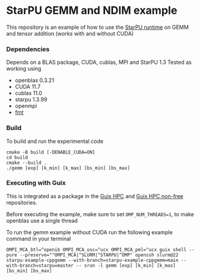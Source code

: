 # StarPU GEMM and NDIM example
This repository is an example of how to use the [StarPU runtime](https://gitlab.inria.fr/starpu/starpu) on GEMM and tensor addition (works with and without CUDA)

### Dependencies
Depends on a BLAS package, CUDA, cublas, MPI and StarPU 1.3
Tested as working using
* openblas 0.3.21
* CUDA 11.7
* cublas 11.0
* starpu 1.3.99
* openmpi
* [fmt](https://github.com/fmtlib/fmt)

### Build
To build and run the experimental code
```
cmake -B build [-DENABLE_CUDA=ON]
cd build
cmake --build .
./gemm [exp] [k_min] [k_max] [bs_min] [bs_max]
```

### Executing with Guix
This is integrated as a package in the [Guix HPC](https://gitlab.inria.fr/guix-hpc/guix-hpc) and [Guix HPC non-free](https://gitlab.inria.fr/guix-hpc/guix-hpc-non-free) repositories.

Before executing the example, make sure to set `OMP_NUM_THREADS=1`, to make openblas use a single thread

<!---
To run the gemm example with CUDA run the following example command in your terminal (note : your CUDA driver must be more recent than the one in Guix)
```
LD_PRELOAD=/usr/lib64/libcuda.so OMPI_MCA_btl=^openib OMPI_MCA_osc=^ucx OMPI_MCA_pml=^ucx guix shell --pure --preserve="^OMPI_MCA|^LD_PRELOAD|^SLURM|^STARPU|^OMP" slurm@22 starpu-example-cppgemm-cuda --with-branch=starpu-example-cppgemm-cuda=main --with-branch=starpu-cuda=master openssh -- srun -l gemm 3 3 3 2 2
```
--->

To run the gemm example without CUDA run the following example command in your terminal
```
OMPI_MCA_btl=^openib OMPI_MCA_osc=^ucx OMPI_MCA_pml=^ucx guix shell --pure --preserve="^OMPI_MCA|^SLURM|^STARPU|^OMP" openssh slurm@22 starpu-example-cppgemm --with-branch=starpu-example-cppgemm=main --with-branch=starpu=master -- srun -l gemm [exp] [k_min] [k_max] [bs_min] [bs_max]
```
